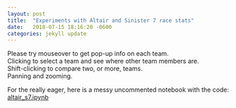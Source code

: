 ```yaml
---
layout: post
title:  "Experiments with Altair and Sinister 7 race stats"
date:   2018-07-15 18:16:20 -0600
categories: jekyll update
---
```

<head>
  <!-- Import Vega 4 & Vega-Lite 2 (does not have to be from CDN) -->

  <script src="https://cdn.jsdelivr.net/npm//vega@3.3.1"></script>
  <script src="https://cdn.jsdelivr.net/npm//vega-lite@2.6.0"></script>
  <script src="https://cdn.jsdelivr.net/npm//vega-embed@3.14"></script>

</head>
<body>

Please try mouseover to get pop-up info on each team.
<br>
Clicking to select a team and see where other team members are.
<br/>
Shift-clicking to compare two, or more, teams.
<br/>
Panning and zooming.


<div id="vis"></div>

<script type="text/javascript">
  var spec = "/ind_team.json" //"https://raw.githubusercontent.com/vega/vega/master/docs/examples/bar-chart.vg.json";
  vegaEmbed('#vis', spec).then(function(result) {
    // Access the Vega view instance (https://vega.github.io/vega/docs/api/view/) as result.view
  }).catch(console.error);
</script>

For the really eager, here is a messy uncommented notebook with the code: <a href="/altair_s7.ipynb"> altair_s7.ipynb </a>

</body>
